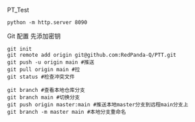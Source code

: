 PT_Test

```
python -m http.server 8090
```



Git 配置
先添加密钥

```shell
git init
git remote add origin git@github.com:RedPanda-Q/PTT.git
git push -u origin main #推送
git pull origin main #拉
git status #检查冲突文件

```


```shell
git branch #查看本地仓库分支
git branch main #切换分支
git push origin master:main #推送本地master分支到远程main分支上
git branch -m master main #本地分支重命名

```
